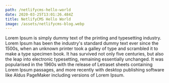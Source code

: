 ```yaml
---
path: /netlifycms-hello-world
date: 2020-03-25T13:01:26.484Z
title: NetlifyCMS Hello World
image: /assets/netlifycms-blog.webp
---
```


Lorem Ipsum is simply dummy text of the printing and typesetting industry. Lorem Ipsum has been the industry's standard dummy text ever since the 1500s, when an unknown printer took a galley of type and scrambled it to make a type specimen book. It has survived not only five centuries, but also the leap into electronic typesetting, remaining essentially unchanged. It was popularised in the 1960s with the release of Letraset sheets containing Lorem Ipsum passages, and more recently with desktop publishing software like Aldus PageMaker including versions of Lorem Ipsum.
